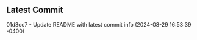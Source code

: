 
## Latest Commit
01d3cc7 - Update README with latest commit info (2024-08-29 16:53:39 -0400) <Yunxi-Zhou>

